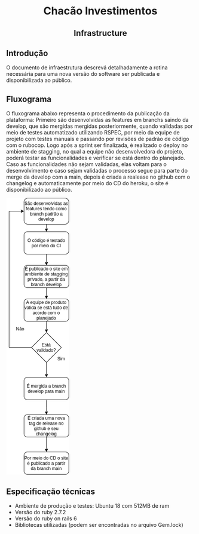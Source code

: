 <h1 align="center">Chacão Investimentos</h1>
<h2 align="center">Infrastructure</h2>

## Introdução
O documento de infraestrutura descrevá detalhadamente a rotina necessária para uma nova versão do software ser publicada e disponibilizada ao público.

## Fluxograma
 O fluxograma abaixo representa o procedimento da publicação da plataforma: Primeiro são desenvolvidas as features em branchs saindo da develop, que são mergidas 
 mergidas posteriormente, quando validadas por meio de testes automatizado utilizando RSPEC, por meio da equipe de projeto com testes manuais e 
 passando por revisões de padrão de código com o rubocop. Logo após a sprint ser finalizada, é realizado o deploy no ambiente de stagging, no qual a equipe não 
 desenvolvedora do projeto, poderá testar as funcionalidades e verificar se está dentro do planejado. Caso as funcionalidades não sejam validadas, elas voltam 
 para o desenvolvimento e caso sejam validadas o processo segue para parte do merge da develop com a main, depois é criada a realease no github com o changelog e 
 automaticamente por meio do CD do heroku, o site é disponibilizado ao público.
 
 ![diagrama](diagrama_infrastructure.png)
 
 ## Especificação técnicas
 - Ambiente de produção e testes: Ubuntu 18 com 512MB de ram
 - Versão do ruby 2.7.2
 - Versão do ruby on rails 6
 - Bibliotecas utilizadas (podem ser encontradas no arquivo Gem.lock)
